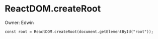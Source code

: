 # ReactDOM.createRoot

Owner: Edwin

```tsx
const root = ReactDOM.createRoot(document.getElementById("root"));
```